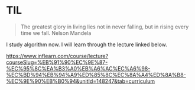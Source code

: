 # TIL

>The greatest glory in living lies not in never falling, but in rising every time we fall.
Nelson Mandela 

I study algorithm now.
I will learn through the lecture linked below.

https://www.inflearn.com/course/lecture?courseSlug=%EB%91%90%EC%9E%87-%EC%95%8C%EA%B3%A0%EB%A6%AC%EC%A6%98-%EC%BD%94%EB%94%A9%ED%85%8C%EC%8A%A4%ED%8A%B8-%EC%9E%90%EB%B0%94&unitId=148247&tab=curriculum
